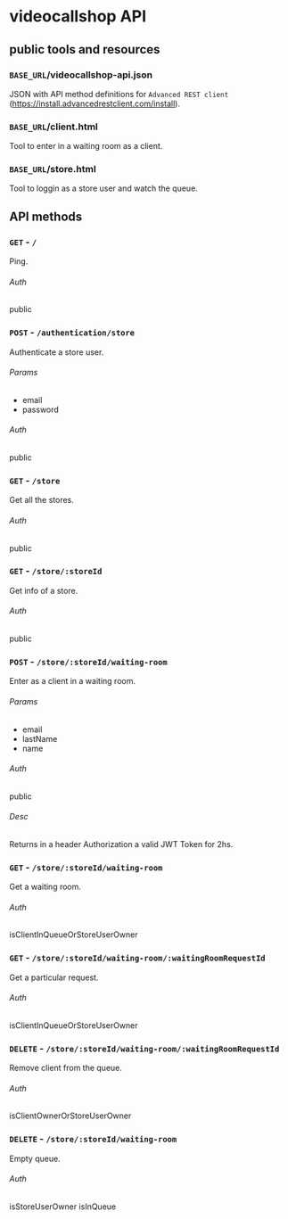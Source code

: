 # videocallshop API

## public tools and resources
### `BASE_URL`/videocallshop-api.json
JSON with API method definitions for `Advanced REST client` (https://install.advancedrestclient.com/install).

### `BASE_URL`/client.html
Tool to enter in a waiting room as a client.

### `BASE_URL`/store.html
Tool to loggin as a store user and watch the queue.

## API methods
### `GET` - `/`

Ping.

###### Auth
public

### `POST` - `/authentication/store`
Authenticate a store user.

###### Params
 - email
 - password

###### Auth
public

### `GET` - `/store`
Get all the stores.

###### Auth
public

### `GET` - `/store/:storeId`
Get info of a store.

###### Auth
public

### `POST` - `/store/:storeId/waiting-room`
Enter as a client in a waiting room.

###### Params
- email
- lastName
- name

###### Auth
public

###### Desc
Returns in a header Authorization a valid JWT Token for 2hs.

### `GET` - `/store/:storeId/waiting-room`
Get a waiting room.

###### Auth
isClientInQueueOrStoreUserOwner

### `GET` - `/store/:storeId/waiting-room/:waitingRoomRequestId`
Get a particular request.

###### Auth
isClientInQueueOrStoreUserOwner

### `DELETE` - `/store/:storeId/waiting-room/:waitingRoomRequestId`
Remove client from the queue.

###### Auth
isClientOwnerOrStoreUserOwner

### `DELETE` - `/store/:storeId/waiting-room`
Empty queue.

###### Auth
isStoreUserOwner
isInQueue